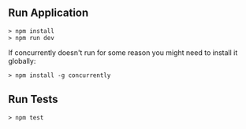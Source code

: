 ## Run Application
```
> npm install
> npm run dev
```
If concurrently doesn't run for some reason you might need to install it globally: 
```
> npm install -g concurrently
```

## Run Tests
```
> npm test
```


